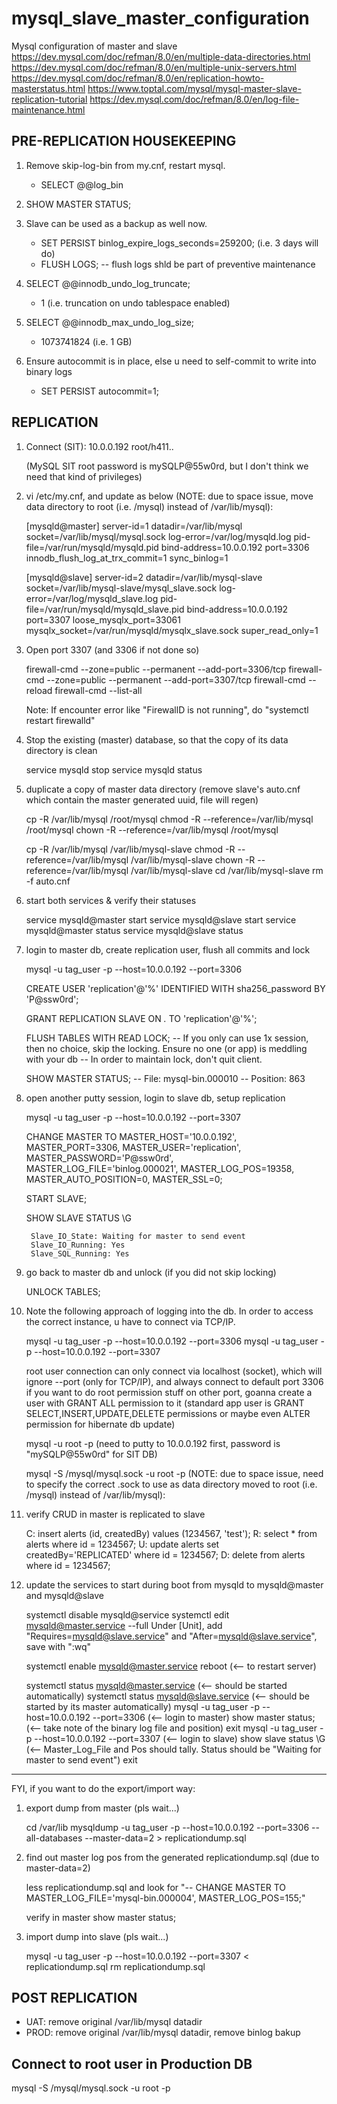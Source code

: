 # mysql_slave_master_configuration
Mysql configuration of master and slave
https://dev.mysql.com/doc/refman/8.0/en/multiple-data-directories.html
https://dev.mysql.com/doc/refman/8.0/en/multiple-unix-servers.html
https://dev.mysql.com/doc/refman/8.0/en/replication-howto-masterstatus.html
https://www.toptal.com/mysql/mysql-master-slave-replication-tutorial
https://dev.mysql.com/doc/refman/8.0/en/log-file-maintenance.html

PRE-REPLICATION HOUSEKEEPING
----------------------------
1. Remove skip-log-bin from my.cnf, restart mysql.
	- SELECT @@log_bin

2. SHOW MASTER STATUS;

3. Slave can be used as a backup as well now.
	- SET PERSIST binlog_expire_logs_seconds=259200; (i.e. 3 days will do)
	- FLUSH LOGS; -- flush logs shld be part of preventive maintenance

4. SELECT @@innodb_undo_log_truncate;
	- 1 (i.e. truncation on undo tablespace enabled)

5. SELECT @@innodb_max_undo_log_size;
	- 1073741824 (i.e. 1 GB)
	
6. Ensure autocommit is in place, else u need to self-commit to write into binary logs
	- SET PERSIST autocommit=1;

REPLICATION
-----------
1. Connect (SIT):
	10.0.0.192
	root/h411..
	
	(MySQL SIT root password is mySQLP@55w0rd, but I don't think we need that kind of privileges)

2. vi /etc/my.cnf, and update as below 
	(NOTE: due to space issue, move data directory to root (i.e. /mysql) instead of /var/lib/mysql):
	
	[mysqld@master]
	server-id=1
	datadir=/var/lib/mysql
	socket=/var/lib/mysql/mysql.sock
	log-error=/var/log/mysqld.log
	pid-file=/var/run/mysqld/mysqld.pid
	bind-address=10.0.0.192
	port=3306
	innodb_flush_log_at_trx_commit=1
	sync_binlog=1

	[mysqld@slave]
	server-id=2
	datadir=/var/lib/mysql-slave
	socket=/var/lib/mysql-slave/mysql_slave.sock
	log-error=/var/log/mysqld_slave.log
	pid-file=/var/run/mysqld/mysqld_slave.pid
	bind-address=10.0.0.192
	port=3307
	loose_mysqlx_port=33061
	mysqlx_socket=/var/run/mysqld/mysqlx_slave.sock
	super_read_only=1

3. Open port 3307 (and 3306 if not done so)

	firewall-cmd --zone=public --permanent --add-port=3306/tcp
	firewall-cmd --zone=public --permanent --add-port=3307/tcp
	firewall-cmd --reload
	firewall-cmd --list-all
	
	Note: If encounter error like "FirewallD is not running", do "systemctl restart firewalld"
	
4. Stop the existing (master) database, so that the copy of its data directory is clean

	service mysqld stop
	service mysqld status
	
5. duplicate a copy of master data directory (remove slave's auto.cnf which contain the master generated uuid, file will regen)

	cp -R /var/lib/mysql /root/mysql
	chmod -R --reference=/var/lib/mysql /root/mysql
	chown -R --reference=/var/lib/mysql /root/mysql


	cp -R /var/lib/mysql /var/lib/mysql-slave
	chmod -R --reference=/var/lib/mysql /var/lib/mysql-slave
	chown -R --reference=/var/lib/mysql /var/lib/mysql-slave
	cd /var/lib/mysql-slave
	rm -f auto.cnf

6. start both services & verify their statuses

	service mysqld@master start
	service mysqld@slave start
	service mysqld@master status
	service mysqld@slave status

7. login to master db, create replication user, flush all commits and lock

	mysql -u tag_user -p --host=10.0.0.192 --port=3306
	
	CREATE USER 'replication'@'%' IDENTIFIED WITH sha256_password BY 'P@ssw0rd';
	
	GRANT REPLICATION SLAVE ON *.* TO 'replication'@'%';
	
	FLUSH TABLES WITH READ LOCK;
		-- If you only can use 1x session, then no choice, skip the locking. Ensure no one (or app) is meddling with your db
		-- In order to maintain lock, don't quit client. 
		
	SHOW MASTER STATUS;
		-- File: mysql-bin.000010
		-- Position: 863
	
8. open another putty session, login to slave db, setup replication

	mysql -u tag_user -p --host=10.0.0.192 --port=3307
	
	CHANGE MASTER TO MASTER_HOST='10.0.0.192', MASTER_PORT=3306, MASTER_USER='replication', MASTER_PASSWORD='P@ssw0rd', 
		MASTER_LOG_FILE='binlog.000021', MASTER_LOG_POS=19358, MASTER_AUTO_POSITION=0, MASTER_SSL=0;
		
	START SLAVE;
	
	SHOW SLAVE STATUS \G
	
		Slave_IO_State: Waiting for master to send event
		Slave_IO_Running: Yes
		Slave_SQL_Running: Yes
	
9. go back to master db and unlock (if you did not skip locking)
	
	UNLOCK TABLES;

10. Note the following approach of logging into the db. In order to access the correct instance, u have to connect via TCP/IP.
	
	mysql -u tag_user -p --host=10.0.0.192 --port=3306
	mysql -u tag_user -p --host=10.0.0.192 --port=3307

	root user connection can only connect via localhost (socket), which will ignore --port (only for TCP/IP), and always connect to default port 3306
	if you want to do root permission stuff on other port, goanna create a user with GRANT ALL permission to it (standard app user is GRANT SELECT,INSERT,UPDATE,DELETE permissions
		or maybe even ALTER permission for hibernate db update)
	
	mysql -u root -p
	(need to putty to 10.0.0.192 first, password is "mySQLP@55w0rd" for SIT DB)
	
	mysql -S /mysql/mysql.sock -u root -p
	(NOTE: due to space issue, need to specify the correct .sock to use as data directory moved to root (i.e. /mysql) instead of /var/lib/mysql):
			
11. verify CRUD in master is replicated to slave

	C: insert alerts (id, createdBy) values (1234567, 'test');
	R: select * from alerts where id = 1234567;
	U: update alerts set createdBy='REPLICATED' where id = 1234567;
	D: delete from alerts where id = 1234567;

12. update the services to start during boot from mysqld to mysqld@master and mysqld@slave

	systemctl disable mysqld@service
	systemctl edit mysqld@master.service --full
		Under [Unit], add "Requires=mysqld@slave.service" and "After=mysqld@slave.service", save with ":wq"

	systemctl enable mysqld@master.service
	reboot 							(<-- to restart server)

	systemctl status mysqld@master.service 			(<-- should be started automatically)
	systemctl status mysqld@slave.service 			(<-- should be started by its master automatically)
	mysql -u tag_user -p --host=10.0.0.192 --port=3306 	(<-- login to master)
	show master status; 					(<-- take note of the binary log file and position)
	exit
	mysql -u tag_user -p --host=10.0.0.192 --port=3307	(<-- login to slave)
	show slave status \G					(<-- Master_Log_File and Pos should tally. Status should be "Waiting for master to send event")
	exit

----------------------------------------
FYI, if you want to do the export/import way:

1. export dump from master (pls wait...)
	
	cd /var/lib
	mysqldump -u tag_user -p --host=10.0.0.192 --port=3306 --all-databases --master-data=2 > replicationdump.sql
		
2. find out master log pos from the generated replicationdump.sql (due to master-data=2)
		
	less replicationdump.sql
		and look for "-- CHANGE MASTER TO MASTER_LOG_FILE='mysql-bin.000004', MASTER_LOG_POS=155;"
	
	verify in master
		show master status;
		
3. import dump into slave (pls wait...)

	mysql -u tag_user -p --host=10.0.0.192 --port=3307 < replicationdump.sql
	rm replicationdump.sql

POST REPLICATION
----------------
- UAT: remove original /var/lib/mysql datadir
- PROD: remove original /var/lib/mysql datadir, remove binlog bakup


Connect to root user in Production DB
-----------------------------------------
mysql -S /mysql/mysql.sock -u root -p
